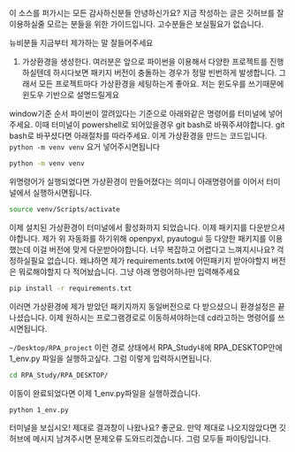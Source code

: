 이 소스를 퍼가시는 모든 감사하신분들 안녕하신가요?
지금 작성하는 글은 깃허브를 잘 이용하실줄 모르는 분들을 위한 가이드입니다. 고수분들은 보실필요가 없습니다.

뉴비분들 지금부터 제가하는 말 잘들어주세요
1. 가상환경을 생성한다.
여러분은 앞으로 파이썬을 이용해서 다양한 프로젝트를 진행하실텐데 하시다보면 패키지 버전이 충돌하는 경우가 정말 빈번하게 발생합니다. 그래서 모든 프로젝트마다 가상환경을 세팅하는게 좋아요. 저는 윈도우를 쓰기때문에 윈도우 기반으로 설명드릴게요

window기준 순서
파이썬이 깔려있다는 기준으로 아래와같은 명령어를 터미널에 넣어주세요.
이때 터미널이 powershell로 되어있을경우 git bash로 바꿔주셔야합니다.
git bash로 바꾸셨다면 아래절차를 따라주세요.
이게 가상환경을 만드는 코드입니다. `python -m venv venv` 요거 넣어주시면됩니다

```bash
python -m venv venv
```

위명령어가 실행되었다면 가상환경이 만들어졌다는 의미니 아래명령어를 이어서 터미널에서 실행하시면됩니다. 

```bash
source venv/Scripts/activate
```

이제 설치된 가상환경이 터미널에서 활성화까지 되었습니다. 이제 패키지를 다운받으셔야합니다.
제가 위 자동화를 하기위해 openpyxl, pyautogui 등 다양한 패키지를 이용했는데 이걸 버전에 맞게 다운받아야합니다. 너무 복잡하고 어렵다고 느껴지시나요? 
걱정하실필요 없습니다. 왜냐하면 제가 requirements.txt에 어떤패키지 받아야할지 버전은 뭐로해야할지 다 적어놨습니다.
그냥 아래 명령어하나만 입력해주세요

```bash
pip install -r requirements.txt
```

이러면 가상환경에 제가 받았던 패키지까지 동일버전으로 다 받으셨으니 환경설정은 끝나셨습니다. 이제 원하시는 프로그램경로로 이동하셔야하는데 
cd라고하는 명령어를 쓰시면됩니다.

`~/Desktop/RPA_project` 이런 경로 상태에서 RPA_Study내에 RPA_DESKTOP안에 1_env.py 파일을 실행하고싶다. 그럼 이렇게 입력하시면됩니다. 

```bash
cd RPA_Study/RPA_DESKTOP/
```

이동이 완료되었다면 이제 1_env.py파일을 실행하겠습니다.

```bash
python 1_env.py
```

터미널을 보십시오! 제대로 결과창이 나왔나요? 좋군요. 만약 제대로 나오지않았다면 깃허브에 메시지 남겨주시면 문제오류 도와드리겠습니다. 
그럼 모두들 파이팅입니다. 